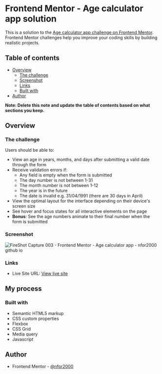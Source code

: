 # Frontend Mentor - Age calculator app solution

This is a solution to the [Age calculator app challenge on Frontend Mentor](https://www.frontendmentor.io/challenges/age-calculator-app-dF9DFFpj-Q). Frontend Mentor challenges help you improve your coding skills by building realistic projects. 

## Table of contents

- [Overview](#overview)
  - [The challenge](#the-challenge)
  - [Screenshot](#screenshot)
  - [Links](#links)
  - [Built with](#built-with)
- [Author](#author)

**Note: Delete this note and update the table of contents based on what sections you keep.**

## Overview

### The challenge

Users should be able to:

- View an age in years, months, and days after submitting a valid date through the form
- Receive validation errors if:
  - Any field is empty when the form is submitted
  - The day number is not between 1-31
  - The month number is not between 1-12
  - The year is in the future
  - The date is invalid e.g. 31/04/1991 (there are 30 days in April)
- View the optimal layout for the interface depending on their device's screen size
- See hover and focus states for all interactive elements on the page
- **Bonus**: See the age numbers animate to their final number when the form is submitted

### Screenshot


![FireShot Capture 003 - Frontend Mentor - Age calculator app - nfor2000 github io](https://user-images.githubusercontent.com/124421807/235497831-d21579b5-17b8-4739-8e9b-2ff4f7e43da9.png)


### Links
- Live Site URL: [View live site]( https://nfor2000.github.io/age-calculator-app-main/)

## My process

### Built with

- Semantic HTML5 markup
- CSS custom properties
- Flexbox
- CSS Grid
- Media query
- Javascript


## Author
- Frontend Mentor - [@nfor2000](https://www.frontendmentor.io/profile/nfor2000)

